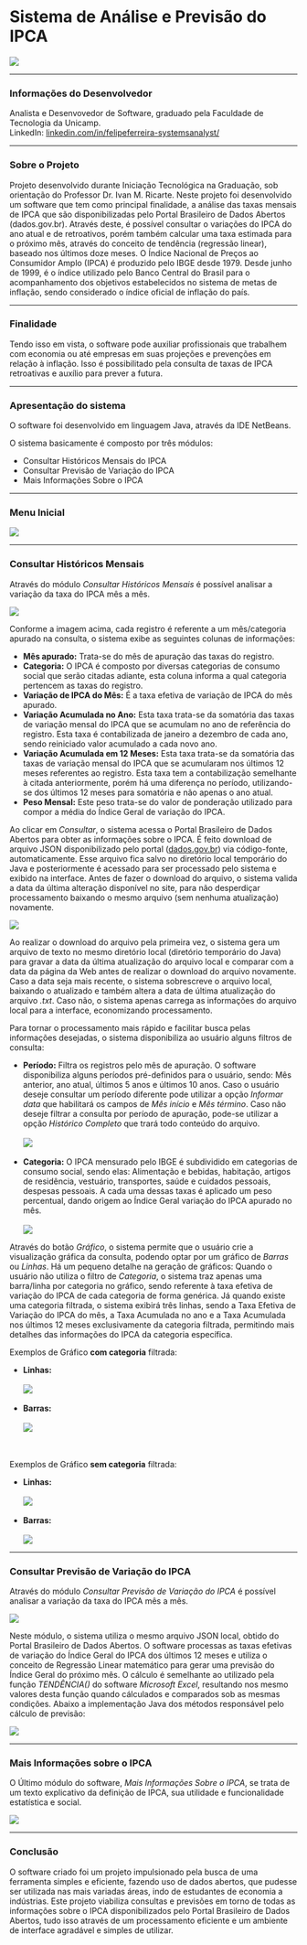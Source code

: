 # Sistema de Análise e Previsão do IPCA

<img src="SistemaAnalisePrevisaoIPCA\src\telas\menu.png">

<hr/>
<h3>Informações do Desenvolvedor</h3>
Analista e Desenvovedor de Software, graduado pela Faculdade de Tecnologia da Unicamp.
<br/>LinkedIn: <a href="wwww.linkedin.com/in/felipeferreira-systemsanalyst/">linkedin.com/in/felipeferreira-systemsanalyst/</a>


<hr/>
<h3>Sobre o Projeto</h3>

Projeto desenvolvido durante Iniciação Tecnológica na Graduação, sob orientação do Professor Dr. Ivan M. Ricarte.
Neste projeto foi desenvolvido um software que tem como principal finalidade, a análise das taxas mensais de IPCA que são disponibilizadas pelo Portal Brasileiro de Dados Abertos (dados.gov.br). Através deste, é possível consultar o variações do IPCA do ano atual e de retroativos, porém também calcular uma taxa estimada para o próximo mês, através do conceito de tendência (regressão linear), baseado nos últimos doze meses.
O Índice Nacional de Preços ao Consumidor Amplo (IPCA) é produzido pelo IBGE desde 1979. Desde junho de 1999, é o índice utilizado pelo Banco Central do Brasil para o acompanhamento dos objetivos estabelecidos no sistema de metas de inflação, sendo considerado o índice oficial de inflação do país.

<hr/>
<h3>Finalidade</h3>

Tendo isso em vista, o software pode auxiliar profissionais que trabalhem com economia ou até empresas em suas projeções e prevenções em relação à inflação. Isso é possibilitado pela consulta de taxas de IPCA retroativas e auxílio para prever a futura.

<hr/>
<h3>Apresentação do sistema</h3>

O software foi desenvolvido em linguagem Java, através da IDE NetBeans.

O sistema basicamente é composto por três módulos:
<ul>
<li>Consultar Históricos Mensais do IPCA</li>
<li>Consultar Previsão de Variação do IPCA</li>
<li>Mais Informações Sobre o IPCA</li>
</ul>

<hr/>
<h3>Menu Inicial</h3>

<img src="SistemaAnalisePrevisaoIPCA\src\telas\telainicial.png">

<hr/>
<h3>Consultar Históricos Mensais</h3>

Através do módulo <i>Consultar Históricos Mensais</i> é possível analisar a variação da taxa do IPCA mês a mês.

<img src="SistemaAnalisePrevisaoIPCA\src\telas\historicoipca.png">

Conforme a imagem acima, cada registro é referente a um mês/categoria apurado na consulta, o sistema exibe as seguintes colunas de informações:
<ul>
<li><b>Mês apurado:</b> Trata-se do mês de apuração das taxas do registro.</li>
<li><b>Categoria:</b> O IPCA é composto por diversas categorias de consumo social que serão citadas adiante, esta coluna informa a qual categoria pertencem as taxas do registro.</li>
<li><b>Variação de IPCA do Mês:</b> É a taxa efetiva de variação de IPCA do mês apurado.</li>
<li><b>Variação Acumulada no Ano:</b> Esta taxa trata-se da somatória das taxas de variação mensal do IPCA que se acumulam no ano de referência do registro. Esta taxa é contabilizada de janeiro a dezembro de cada ano, sendo reiniciado valor acumulado a cada novo ano.</li>
<li><b>Variação Acumulada em 12 Meses:</b> Esta taxa trata-se da somatória das taxas de variação mensal do IPCA que se acumularam nos últimos 12 meses referentes ao registro. Esta taxa tem a contabilização semelhante à citada anteriormente, porém há uma diferença no período, utilizando-se dos últimos 12 meses para somatória e não apenas o ano atual.</li>
<li><b>Peso Mensal:</b> Este peso trata-se do valor de ponderação utilizado para compor a média do Índice Geral de variação do IPCA.</li>
</ul>

Ao clicar em <i>Consultar</i>, o sistema acessa o Portal Brasileiro de Dados Abertos para obter as informações sobre o IPCA. É feito download de arquivo JSON disponibilizado pelo portal (<a href="http://dados.gov.br/dataset/ia-indice-nacional-de-precos-ao-consumidor-amplo-ipca/resource/007cdefd-a819-4841-90c1-c2b7bf8ffbfc?inner_span=True>">dados.gov.br</a>) via código-fonte, automaticamente. Esse arquivo fica salvo no diretório local temporário do Java e posteriormente é acessado para ser processado pelo sistema e exibido na interface.
Antes de fazer o download do arquivo, o sistema valida a data da última alteração disponível no site, para não desperdiçar processamento baixando o mesmo arquivo (sem nenhuma atualização) novamente.

<img src="SistemaAnalisePrevisaoIPCA\src\telas\dadosgov.png">

Ao realizar o download do arquivo pela primeira vez, o sistema gera um arquivo de texto no mesmo diretório local (diretório temporário do Java) para gravar a data da última atualização do arquivo local e comparar com a data da página da Web antes de realizar o download do arquivo novamente. Caso a data seja mais recente, o sistema sobrescreve o arquivo local, baixando o atualizado e também altera a data de última atualização do arquivo <i>.txt</i>. Caso não, o sistema apenas carrega as informações do arquivo local para a interface, economizando processamento.

Para tornar o processamento mais rápido e facilitar busca pelas informações desejadas, o sistema disponibiliza ao usuário alguns filtros de consulta:

<ul>
<li>
<b>Período:</b> Filtra os registros pelo mês de apuração. O software disponibiliza alguns períodos pré-definidos para o usuário, sendo: Mês anterior, ano atual, últimos 5 anos e últimos 10 anos. Caso o usuário deseje consultar um período diferente pode utilizar a opção <i>Informar data</i> que habilitará os campos de <i>Mês início</i> e <i>Mês término</i>. Caso não deseje filtrar a consulta por período de apuração, pode-se utilizar a opção <i>Histórico Completo</i> que trará todo conteúdo do arquivo.
</li>
<br/>
<img src="SistemaAnalisePrevisaoIPCA\src\telas\filtroperiodo.png">
<br/>
<br/>
<li>
<b>Categoria:</b> O IPCA mensurado pelo IBGE é subdividido em categorias de consumo social, sendo elas: Alimentação e bebidas, habitação, artigos de residência, vestuário, transportes, saúde e cuidados pessoais, despesas pessoais. A cada uma dessas taxas é aplicado um peso percentual, dando origem ao Índice Geral variação do IPCA apurado no mês.
</li>
<br/>
<img src="SistemaAnalisePrevisaoIPCA\src\telas\filtrocategoria.png">
</ul>

Através do botão <i>Gráfico</i>, o sistema permite que o usuário crie a visualização gráfica da consulta, podendo optar por um gráfico de <i>Barras</i> ou <i>Linhas</i>.
Há um pequeno detalhe na geração de gráficos: Quando o usuário não utiliza o filtro de <i>Categoria</i>, o sistema traz apenas uma barra/linha por categoria no gráfico, sendo referente à taxa efetiva de variação do IPCA de cada categoria de forma genérica. Já quando existe uma categoria filtrada, o sistema exibirá três linhas, sendo a Taxa Efetiva de Variação do IPCA do mês, a Taxa Acumulada no ano e a Taxa Acumulada nos últimos 12 meses exclusivamente da categoria filtrada, permitindo mais detalhes das informações do IPCA da categoria específica.

Exemplos de Gráfico <b>com categoria</b> filtrada:

<ul>
<li>
<b>Linhas:</b>
</li>
<br/>
<img src="SistemaAnalisePrevisaoIPCA\src\telas\linhascomcategoria.png">
<br/>
<br/>
<li>
<b>Barras:</b> 
</li>
<br/>
<img src="SistemaAnalisePrevisaoIPCA\src\telas\barrascomcategoria.png">
</ul>

<br/>
<br/>
Exemplos de Gráfico <b>sem categoria</b> filtrada:
<br/>
<ul>
<li>
<b>Linhas:</b>
</li>
<br/>
<img src="SistemaAnalisePrevisaoIPCA\src\telas\linhassemcategoria.png">
<br/>
<br/>
<li>
<b>Barras:</b> 
</li>
<br/>
<img src="SistemaAnalisePrevisaoIPCA\src\telas\barrassemcategoria.png">
</ul>

<hr/>
<h3>Consultar Previsão de Variação do IPCA</h3>

Através do módulo <i>Consultar Previsão de Variação do IPCA</i> é possível analisar a variação da taxa do IPCA mês a mês.

<img src="SistemaAnalisePrevisaoIPCA\src\telas\previsaoipca.png">

Neste módulo, o sistema utiliza o mesmo arquivo JSON local, obtido do Portal Brasileiro de Dados Abertos. O software processas as taxas efetivas de variação do Índice Geral do IPCA dos últimos 12 meses e utiliza o conceito de Regressão Linear matemático para gerar uma previsão do Índice Geral do próximo mês.
O cálculo é semelhante ao utilizado pela função <i>TENDÊNCIA()</i> do software <i>Microsoft Excel</i>, resultando nos mesmo valores desta função quando cálculados e comparados sob as mesmas condições.
Abaixo a implementação Java dos métodos responsável pelo cálculo de previsão:

<img src="SistemaAnalisePrevisaoIPCA\src\telas\metodo.png">

<hr/>
<h3>Mais Informações sobre o IPCA</h3>

O Último módulo do software, <i>Mais Informações Sobre o IPCA</i>, se trata de um texto explicativo da definição de IPCA, sua utilidade e funcionalidade estatística e social.

<img src="SistemaAnalisePrevisaoIPCA\src\telas\sobreipca.png">

<hr/>
<h3>Conclusão</h3>

O software criado foi um projeto impulsionado pela busca de uma ferramenta simples e eficiente, fazendo uso de dados abertos, que pudesse ser utilizada nas mais variadas áreas, indo de estudantes de economia a indústrias. Este projeto viabiliza consultas e previsões em torno de todas as informações sobre o IPCA disponibilizados pelo Portal Brasileiro de Dados Abertos, tudo isso através de um processamento eficiente e um ambiente de interface agradável e simples de utilizar.


